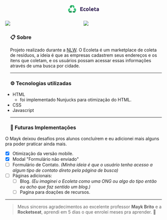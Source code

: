 
<h1 align="center"><img src="./public/assets/logo.svg" width="100px" ></h1>
<div align="center">
<img src="https://github.com/BernardoSV/NLW-Ecoleta/blob/master/public/assets/Ecoleta.gif?" height="350px" align="left" >
<img src="https://github.com/BernardoSV/NLW-Ecoleta/blob/master/public/assets/Ecoleta-mobile.gif?raw=true" height="350px" align"right">
</div>


<h3>📋 Sobre </h3>

Projeto realizado durante a [NLW](https://rocketseat.com.br/). O Ecoleta é um marketplace de coleta de resíduos, a ideia é que as empresas cadastrem seus endereços e os itens que coletam, e os usuários possam acessar essas informações através de uma busca por cidade. 

---

<h3>⚙ Tecnologias utilizadas</h3>

- HTML
  - foi implementado Nunjucks para otimização do HTML.
- CSS
- Javascript

---

<h3>📅 Futuras Implementações</h3>

O Mayk deixou desafios pros alunos concluírem e eu adicionei mais alguns pra poder praticar ainda mais.

- [x] Otimização da versão mobile. 
- [x] Modal "Formulário não enviado"
- [ ]  Formulário de Contato.
    *(Minha ideia é que o usuário tenha acesso a algum tipo de contato direto pela página de busca)*
- [ ] Páginas adicionais:
     - [ ] Blog. *(Eu imaginei o Ecoleta como uma ONG ou algo do tipo então eu acho que faz sentido um blog.)*
     - [ ] Pagina para doações de recursos. 

---

>  Meus sinceros agradecimentos ao excelente professor <b>Mayk Brito</b> e a <b>Rocketseat</b>, aprendi em 5 dias o que enrolei meses pra aprender. 🚀
